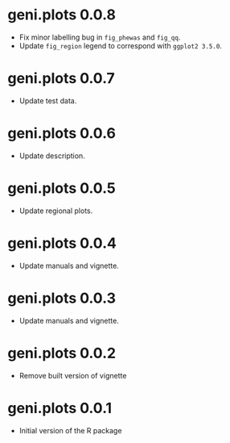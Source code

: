 # geni.plots 0.0.8

* Fix minor labelling bug in `fig_phewas` and `fig_qq`.  
* Update `fig_region` legend to correspond with `ggplot2 3.5.0`.  

# geni.plots 0.0.7

* Update test data.  

# geni.plots 0.0.6

* Update description.  

# geni.plots 0.0.5

* Update regional plots.  

# geni.plots 0.0.4

* Update manuals and vignette.  

# geni.plots 0.0.3

* Update manuals and vignette.  

# geni.plots 0.0.2

* Remove built version of vignette  

# geni.plots 0.0.1

* Initial version of the R package  

